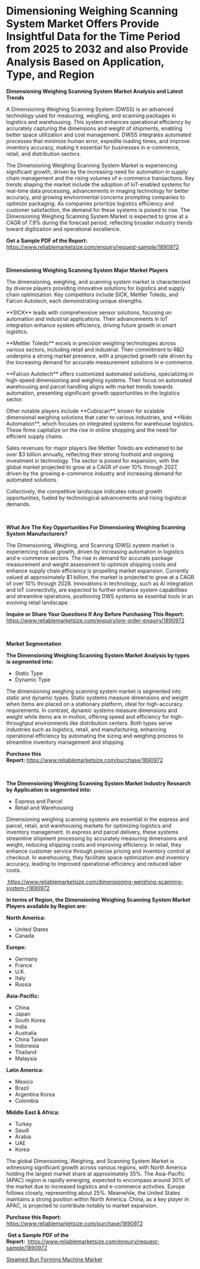 <p><h1>Dimensioning Weighing Scanning System Market Offers Provide Insightful Data for the Time Period from 2025 to 2032 and also Provide Analysis Based on Application, Type, and Region</h1></p><p><strong>Dimensioning Weighing Scanning System Market Analysis and Latest Trends</strong></p>
<p><p>A Dimensioning Weighing Scanning System (DWSS) is an advanced technology used for measuring, weighing, and scanning packages in logistics and warehousing. This system enhances operational efficiency by accurately capturing the dimensions and weight of shipments, enabling better space utilization and cost management. DWSS integrates automated processes that minimize human error, expedite loading times, and improve inventory accuracy, making it essential for businesses in e-commerce, retail, and distribution sectors.</p><p>The Dimensioning Weighing Scanning System Market is experiencing significant growth, driven by the increasing need for automation in supply chain management and the rising volumes of e-commerce transactions. Key trends shaping the market include the adoption of IoT-enabled systems for real-time data processing, advancements in imaging technology for better accuracy, and growing environmental concerns prompting companies to optimize packaging. As companies prioritize logistics efficiency and customer satisfaction, the demand for these systems is poised to rise. The Dimensioning Weighing Scanning System Market is expected to grow at a CAGR of 7.9% during the forecast period, reflecting broader industry trends toward digitization and operational excellence.</p></p>
<p><strong>Get a Sample PDF of the Report:&nbsp;</strong> <a href="https://www.reliablemarketsize.com/enquiry/request-sample/1890972?utm_campaign=2439&utm_medium=2&utm_source=Github&utm_content=ia&utm_term=01032025&utm_id=dimensioning-weighing-scanning-system">https://www.reliablemarketsize.com/enquiry/request-sample/1890972</a></p>
<p>&nbsp;</p>
<p><strong>Dimensioning Weighing Scanning System Major Market Players</strong></p>
<p><p>The dimensioning, weighing, and scanning system market is characterized by diverse players providing innovative solutions for logistics and supply chain optimization. Key competitors include SICK, Mettler Toledo, and Falcon Autotech, each demonstrating unique strengths. </p><p>**SICK** leads with comprehensive sensor solutions, focusing on automation and industrial applications. Their advancements in IoT integration enhance system efficiency, driving future growth in smart logistics.  </p><p>**Mettler Toledo** excels in precision weighing technologies across various sectors, including retail and industrial. Their commitment to R&D underpins a strong market presence, with a projected growth rate driven by the increasing demand for accurate measurement solutions in e-commerce.</p><p>**Falcon Autotech** offers customized automated solutions, specializing in high-speed dimensioning and weighing systems. Their focus on automated warehousing and parcel handling aligns with market trends towards automation, presenting significant growth opportunities in the logistics sector.</p><p>Other notable players include **Cubiscan**, known for scalable dimensional weighing solutions that cater to various industries, and **Nido Automation**, which focuses on integrated systems for warehouse logistics. These firms capitalize on the rise in online shopping and the need for efficient supply chains.</p><p>Sales revenues for major players like Mettler Toledo are estimated to be over $3 billion annually, reflecting their strong foothold and ongoing investment in technology. The sector is poised for expansion, with the global market projected to grow at a CAGR of over 10% through 2027, driven by the growing e-commerce industry and increasing demand for automated solutions.</p><p>Collectively, the competitive landscape indicates robust growth opportunities, fueled by technological advancements and rising logistical demands.</p></p>
<p>&nbsp;</p>
<p><strong>What Are The Key Opportunities For Dimensioning Weighing Scanning System Manufacturers?</strong></p>
<p><p>The Dimensioning, Weighing, and Scanning (DWS) system market is experiencing robust growth, driven by increasing automation in logistics and e-commerce sectors. The rise in demand for accurate package measurement and weight assessment to optimize shipping costs and enhance supply chain efficiency is propelling market expansion. Currently valued at approximately $1 billion, the market is projected to grow at a CAGR of over 10% through 2028. Innovations in technology, such as AI integration and IoT connectivity, are expected to further enhance system capabilities and streamline operations, positioning DWS systems as essential tools in an evolving retail landscape.</p></p>
<p><strong>Inquire or Share Your Questions If Any Before Purchasing This Report:</strong> <a href="https://www.reliablemarketsize.com/enquiry/pre-order-enquiry/1890972?utm_campaign=2439&utm_medium=2&utm_source=Github&utm_content=ia&utm_term=01032025&utm_id=dimensioning-weighing-scanning-system">https://www.reliablemarketsize.com/enquiry/pre-order-enquiry/1890972</a></p>
<p>&nbsp;</p>
<p><strong>Market Segmentation</strong></p>
<p><strong>The Dimensioning Weighing Scanning System Market Analysis by types is segmented into:</strong></p>
<p><ul><li>Static Type</li><li>Dynamic Type</li></ul></p>
<p><p>The dimensioning weighing scanning system market is segmented into static and dynamic types. Static systems measure dimensions and weight when items are placed on a stationary platform, ideal for high-accuracy requirements. In contrast, dynamic systems measure dimensions and weight while items are in motion, offering speed and efficiency for high-throughput environments like distribution centers. Both types serve industries such as logistics, retail, and manufacturing, enhancing operational efficiency by automating the sizing and weighing process to streamline inventory management and shipping.</p></p>
<p><strong>Purchase this Report:&nbsp;</strong><a href="https://www.reliablemarketsize.com/purchase/1890972?utm_campaign=2439&utm_medium=2&utm_source=Github&utm_content=ia&utm_term=01032025&utm_id=dimensioning-weighing-scanning-system">https://www.reliablemarketsize.com/purchase/1890972</a></p>
<p>&nbsp;</p>
<p><strong>The Dimensioning Weighing Scanning System Market Industry Research by Application is segmented into:</strong></p>
<p><ul><li>Express and Parcel</li><li>Retail and Warehousing</li></ul></p>
<p><p>Dimensioning weighing scanning systems are essential in the express and parcel, retail, and warehousing markets for optimizing logistics and inventory management. In express and parcel delivery, these systems streamline shipment processing by accurately measuring dimensions and weight, reducing shipping costs and improving efficiency. In retail, they enhance customer service through precise pricing and inventory control at checkout. In warehousing, they facilitate space optimization and inventory accuracy, leading to improved operational efficiency and reduced labor costs.</p></p>
<p><a href="https://www.reliablemarketsize.com/dimensioning-weighing-scanning-system-r1890972?utm_campaign=2439&utm_medium=2&utm_source=Github&utm_content=ia&utm_term=01032025&utm_id=dimensioning-weighing-scanning-system">&nbsp;https://www.reliablemarketsize.com/dimensioning-weighing-scanning-system-r1890972</a></p>
<p><strong>In terms of Region, the Dimensioning Weighing Scanning System Market Players available by Region are:</strong></p>
<p>
    <p> <strong> North America: </strong>
        <ul>
            <li>United States</li>
            <li>Canada</li>
        </ul>
        </p> 
    <p> <strong> Europe: </strong>
        <ul>
            <li>Germany</li>
            <li>France</li>
            <li>U.K.</li>
            <li>Italy</li>
            <li>Russia</li>
        </ul>
        </p> 
    <p> <strong> Asia-Pacific: </strong>
        <ul>
            <li>China</li>
            <li>Japan</li>
            <li>South Korea</li>
            <li>India</li>
            <li>Australia</li>
            <li>China Taiwan</li>
            <li>Indonesia</li>
            <li>Thailand</li>
            <li>Malaysia</li>
        </ul>
        </p> 
    <p> <strong> Latin America: </strong>
        <ul>
            <li>Mexico</li>
            <li>Brazil</li>
            <li>Argentina Korea</li>
            <li>Colombia</li>
        </ul>
        </p> 
    <p> <strong> Middle East & Africa: </strong>
        <ul>
            <li>Turkey</li>
            <li>Saudi</li>
            <li>Arabia</li>
            <li>UAE</li>
            <li>Korea</li>
        </ul>
    </p>
    </p>
<p><p>The global Dimensioning, Weighing, and Scanning System Market is witnessing significant growth across various regions, with North America holding the largest market share at approximately 35%. The Asia-Pacific (APAC) region is rapidly emerging, expected to encompass around 30% of the market due to increased logistics and e-commerce activities. Europe follows closely, representing about 25%. Meanwhile, the United States maintains a strong position within North America. China, as a key player in APAC, is projected to contribute notably to market expansion.</p></p>
<p><strong>Purchase this Report: </strong><a href="https://www.reliablemarketsize.com/purchase/1890972?utm_campaign=2439&utm_medium=2&utm_source=Github&utm_content=ia&utm_term=01032025&utm_id=dimensioning-weighing-scanning-system">https://www.reliablemarketsize.com/purchase/1890972</a></p>
<p>&nbsp;<strong>Get a Sample PDF of the Report:&nbsp;&nbsp;</strong><a href="https://www.reliablemarketsize.com/enquiry/request-sample/1890972?utm_campaign=2439&utm_medium=2&utm_source=Github&utm_content=ia&utm_term=01032025&utm_id=dimensioning-weighing-scanning-system">https://www.reliablemarketsize.com/enquiry/request-sample/1890972</a></p>
<p><strong></strong></p>
<p><p><a href="https://github.com/kathiestrine5ty/Market-Research-Report-List-1/blob/main/steamed-bun-forming-machine-market.md?utm_campaign=2439&utm_medium=2&utm_source=Github&utm_content=ia&utm_term=01032025&utm_id=dimensioning-weighing-scanning-system">Steamed Bun Forming Machine Market</a></p></p>